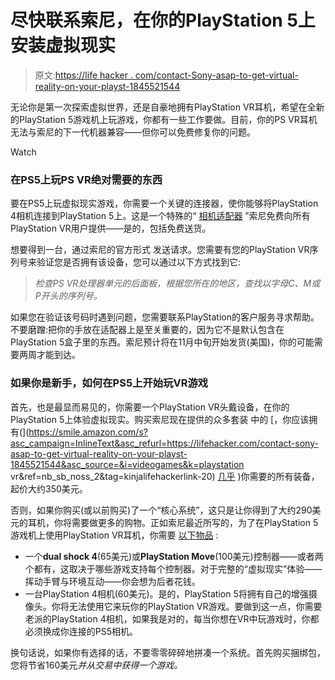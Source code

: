 # 尽快联系索尼，在你的PlayStation 5上安装虚拟现实

> 原文:[https://life hacker . com/contact-Sony-asap-to-get-virtual-reality-on-your-playst-1845521544](https://lifehacker.com/contact-sony-asap-to-get-virtual-reality-on-your-playst-1845521544)

无论你是第一次探索虚拟世界，还是自豪地拥有PlayStation VR耳机，希望在全新的PlayStation 5游戏机上玩游戏，你都有一些工作要做。目前，你的PS VR耳机无法与索尼的下一代机器兼容——但你可以免费修复你的问题。

Watch

### **在PS5上玩PS VR绝对需要的东西**

要在PS5上玩虚拟现实游戏，你需要一个关键的连接器，使你能够将PlayStation 4相机连接到PlayStation 5上。这是一个特殊的“ [相机适配器](https://support.playstation.com/s/article/PlayStation-Camera-Adaptor-FAQ?language=en_US) ”索尼免费向所有PlayStation VR用户提供——是的，包括免费送货。

想要得到一台，通过索尼的官方形式 发送请求。您需要有您的PlayStation VR序列号来验证您是否拥有该设备，您可以通过以下方式找到它:

> *检查PS VR处理器单元的后面板，根据您所在的地区，查找以字母C、M或P开头的序列号。*

如果您在验证该号码时遇到问题，您需要联系PlayStation的客户服务寻求帮助。不要磨蹭:把你的手放在适配器上是至关重要的，因为它不是默认包含在PlayStation 5盒子里的东西。索尼预计将在11月中旬开始发货(美国)，你的可能需要两周才能到达。

### 如果你是新手，如何在PS5上开始玩VR游戏

首先，也是最显而易见的，你需要一个PlayStation VR头戴设备，在你的PlayStation 5上体验虚拟现实。购买索尼现在提供的众多套装 中的 [，你应该拥有(](https://smile.amazon.com/s?asc_campaign=InlineText&asc_refurl=https://lifehacker.com/contact-sony-asap-to-get-virtual-reality-on-your-playst-1845521544&asc_source=&i=videogames&k=playstation vr&ref=nb_sb_noss_2&tag=kinjalifehackerlink-20) [几乎](#cable) )你需要的所有装备，起价大约350美元。

否则，如果你购买(或以前购买)了一个“核心系统”，这只是让你得到了大约290美元的耳机，你将需要做更多的购物。正如索尼最近所写的，为了在PlayStation 5游戏机上使用PlayStation VR耳机，你需要 [以下物品](https://blog.playstation.com/2020/08/03/playstation-5-answering-your-questions-on-compatible-ps4-peripherals-accessories) :

*   一个**dual shock 4**(65美元)或**PlayStation Move**(100美元)控制器——或者两个都有，这取决于哪些游戏支持每个控制器。对于完整的“虚拟现实”体验——挥动手臂与环境互动——你会想为后者花钱。
*   一台PlayStation 4相机(60美元)。是的，PlayStation 5将拥有自己的增强摄像头。你将无法使用它来玩你的PlayStation VR游戏。要做到这一点，你需要老派的PlayStation 4相机，如果我是对的，每当你想在VR中玩游戏时，你都必须换成你连接的PS5相机。

换句话说，如果你有选择的话，不要零零碎碎地拼凑一个系统。首先购买捆绑包，您将节省160美元*并从交易中获得一个游戏。*